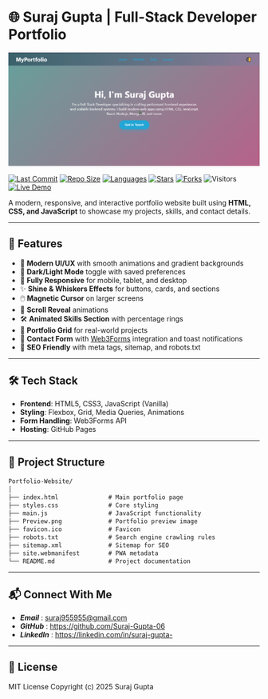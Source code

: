 # 🌐 Suraj Gupta | Full-Stack Developer Portfolio

![Portfolio Preview](Preview.png)

[![Last Commit](https://img.shields.io/github/last-commit/Suraj-Gupta-06/Portfolio-Website?style=for-the-badge)](https://github.com/Suraj-Gupta-06/Portfolio-Website/commits/main)
[![Repo Size](https://img.shields.io/github/repo-size/Suraj-Gupta-06/Portfolio-Website?color=blue&style=for-the-badge)](https://github.com/Suraj-Gupta-06/Portfolio-Website)
[![Languages](https://img.shields.io/github/languages/count/Suraj-Gupta-06/Portfolio-Website?style=for-the-badge)](https://github.com/Suraj-Gupta-06/Portfolio-Website)
[![Stars](https://img.shields.io/github/stars/Suraj-Gupta-06/Portfolio-Website?style=for-the-badge)](https://github.com/Suraj-Gupta-06/Portfolio-Website/stargazers)
[![Forks](https://img.shields.io/github/forks/Suraj-Gupta-06/Portfolio-Website?style=for-the-badge)](https://github.com/Suraj-Gupta-06/Portfolio-Website/network/members)
![Visitors](https://visitor-badge.laobi.icu/badge?page_id=Suraj-Gupta-06.Portfolio-Website&style=for-the-badge)
[![Live Demo](https://img.shields.io/badge/Live%20Demo-Visit-green?style=for-the-badge&logo=google-chrome)](https://suraj-gupta-06.github.io/Portfolio-Website/)

A modern, responsive, and interactive portfolio website built using **HTML, CSS, and JavaScript** to showcase my projects, skills, and contact details.  

---

## 📌 Features

- 🎨 **Modern UI/UX** with smooth animations and gradient backgrounds
- 🌙 **Dark/Light Mode** toggle with saved preferences
- 📱 **Fully Responsive** for mobile, tablet, and desktop
- ✨ **Shine & Whiskers Effects** for buttons, cards, and sections
- 🖱️ **Magnetic Cursor** on larger screens
- 🎯 **Scroll Reveal** animations
- 🛠 **Animated Skills Section** with percentage rings
- 📂 **Portfolio Grid** for real-world projects
- 📩 **Contact Form** with [Web3Forms](https://web3forms.com/) integration and toast notifications
- 📜 **SEO Friendly** with meta tags, sitemap, and robots.txt

---

## 🛠 Tech Stack

- **Frontend**: HTML5, CSS3, JavaScript (Vanilla)
- **Styling**: Flexbox, Grid, Media Queries, Animations
- **Form Handling**: Web3Forms API
- **Hosting**: GitHub Pages

---

## 📂 Project Structure

```plaintext
Portfolio-Website/
│
├── index.html              # Main portfolio page
├── styles.css              # Core styling
├── main.js                 # JavaScript functionality
├── Preview.png             # Portfolio preview image
├── favicon.ico             # Favicon
├── robots.txt              # Search engine crawling rules
├── sitemap.xml             # Sitemap for SEO
├── site.webmanifest        # PWA metadata
└── README.md               # Project documentation
```
---

## 📬 Connect With Me

- ***Email***    : suraj955955@gmail.com
- ***GitHub***   : https://github.com/Suraj-Gupta-06
- ***LinkedIn*** : https://linkedin.com/in/suraj-gupta-


---

## 📜 License

MIT License
Copyright (c) 2025 Suraj Gupta